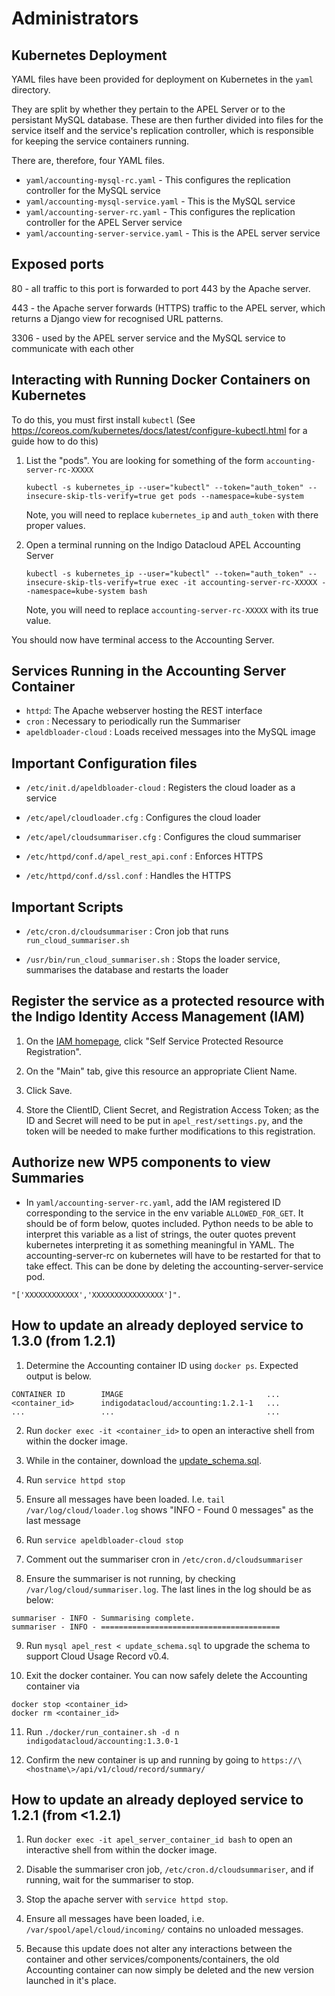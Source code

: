 # Administrators

## Kubernetes Deployment

YAML files have been provided for deployment on Kubernetes in the `yaml` directory.

They are split by whether they pertain to the APEL Server or to the persistant MySQL database. These are then further divided into files for the service itself and the service's replication controller, which is responsible for keeping the service containers running.

There are, therefore, four YAML files.

* `yaml/accounting-mysql-rc.yaml`       - This configures the replication controller for the MySQL service
* `yaml/accounting-mysql-service.yaml`  - This is the MySQL service
* `yaml/accounting-server-rc.yaml`      - This configures the replication controller for the APEL Server service
* `yaml/accounting-server-service.yaml` - This is the APEL server service

## Exposed ports

80 - all traffic to this port is forwarded to port 443 by the Apache server.

443 - the Apache server forwards (HTTPS) traffic to the APEL server, which returns a Django view for recognised URL patterns.

3306 - used by the APEL server service and the MySQL service to communicate with each other

## Interacting with Running Docker Containers on Kubernetes

To do this, you must first install `kubectl` (See https://coreos.com/kubernetes/docs/latest/configure-kubectl.html for a guide how to do this)

1. List the "pods". You are looking for something of the form `accounting-server-rc-XXXXX`

   `kubectl -s kubernetes_ip --user="kubectl" --token="auth_token" --insecure-skip-tls-verify=true get pods --namespace=kube-system`

   Note, you will need to replace `kubernetes_ip` and `auth_token` with there proper values.

2. Open a terminal running on the Indigo Datacloud APEL Accounting Server

   `kubectl -s kubernetes_ip --user="kubectl" --token="auth_token" --insecure-skip-tls-verify=true exec -it accounting-server-rc-XXXXX --namespace=kube-system bash`

   Note, you will need to replace `accounting-server-rc-XXXXX` with its true value.

You should now have terminal access to the Accounting Server.

## Services Running in the Accounting Server Container

* `httpd`: The Apache webserver hosting the REST interface
* `cron` : Necessary to periodically run the Summariser
* `apeldbloader-cloud` : Loads received messages into the MySQL image

## Important Configuration files

* `/etc/init.d/apeldbloader-cloud` : Registers the cloud loader as a service

* `/etc/apel/cloudloader.cfg` : Configures the cloud loader

* `/etc/apel/cloudsummariser.cfg` : Configures the cloud summariser

* `/etc/httpd/conf.d/apel_rest_api.conf` : Enforces HTTPS

* `/etc/httpd/conf.d/ssl.conf` : Handles the HTTPS

## Important Scripts

* `/etc/cron.d/cloudsummariser` : Cron job that runs `run_cloud_summariser.sh`

* `/usr/bin/run_cloud_summariser.sh` : Stops the loader service, summarises the database and restarts the loader

## Register the service as a protected resource with the Indigo Identity Access Management (IAM)

1. On the [IAM homepage](https://iam-test.indigo-datacloud.eu/login), click "Self Service Protected Resource Registration".

2. On the "Main" tab, give this resource an appropriate Client Name.

3. Click Save.

4. Store the ClientID, Client Secret, and Registration Access Token; as the ID and Secret will need to be put in `apel_rest/settings.py`, and the token will be needed to make further modifications to this registration.

## Authorize new WP5 components to view Summaries

* In `yaml/accounting-server-rc.yaml`, add the IAM registered ID corresponding to the service in the env variable `ALLOWED_FOR_GET`. It should be of form below, quotes included. Python needs to be able to interpret this variable as a list of strings, the outer quotes prevent kubernetes interpreting it as something meaningful in YAML. The accounting-server-rc on kubernetes will have to be restarted for that to take effect. This can be done by deleting the accounting-server-service pod.

`"['XXXXXXXXXXXX','XXXXXXXXXXXXXXXX']".`

## How to update an already deployed service to 1.3.0 (from 1.2.1)
1. Determine the Accounting container ID using `docker ps`. Expected output is below.

```
CONTAINER ID        IMAGE                                ...
<container_id>      indigodatacloud/accounting:1.2.1-1   ...
...                 ...                                  ...
```   

2. Run `docker exec -it <container_id>` to open an interactive shell from within the docker image.

3. While in the container, download the [update_schema.sql](scripts/update_schema.sql).

4. Run `service httpd stop`

5. Ensure all messages have been loaded. I.e. `tail /var/log/cloud/loader.log` shows "INFO - Found 0 messages" as the last message

6. Run `service apeldbloader-cloud stop`

7. Comment out the summariser cron in `/etc/cron.d/cloudsummariser`

8. Ensure the summariser is not running, by checking `/var/log/cloud/summariser.log`. The last lines in the log should be as below:

```
summariser - INFO - Summarising complete.
summariser - INFO - ========================================
```

9. Run `mysql apel_rest < update_schema.sql` to upgrade the schema to support Cloud Usage Record v0.4.

10. Exit the docker container. You can now safely delete the Accounting container via

```
docker stop <container_id>
docker rm <container_id>
```

11. Run `./docker/run_container.sh -d n indigodatacloud/accounting:1.3.0-1`

12. Confirm the new container is up and running by going to `https://\<hostname\>/api/v1/cloud/record/summary/`

## How to update an already deployed service to 1.2.1 (from <1.2.1)
1. Run `docker exec -it apel_server_container_id bash` to open an interactive shell from within the docker image.

2. Disable the summariser cron job, `/etc/cron.d/cloudsummariser`, and if running, wait for the summariser to stop.

3. Stop the apache server with `service httpd stop`.

4. Ensure all messages have been loaded, i.e. `/var/spool/apel/cloud/incoming/` contains no unloaded messages.

5. Because this update does not alter any interactions between the container and other services/components/containers, the old Accounting container can now simply be deleted and the new version launched in it's place.
